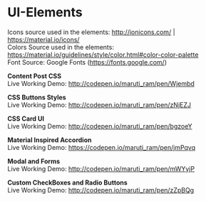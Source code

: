 # UI-Elements

Icons source used in the elements: http://ionicons.com/ | https://material.io/icons/<br>
Colors Source used in the elements: https://material.io/guidelines/style/color.html#color-color-palette <br>
Font Source: Google Fonts (https://fonts.google.com/)

<b>Content Post CSS</b> <br>
Live Working Demo: http://codepen.io/maruti_ram/pen/Wjembd

<b>CSS Buttons Styles</b> <br>
Live Working Demo: http://codepen.io/maruti_ram/pen/zNjEZJ

<b>CSS Card UI</b> <br>
Live Working Demo: http://codepen.io/maruti_ram/pen/bgzoeY

<b>Material Inspired Accordion</b> <br>
Live Working Demo: https://codepen.io/maruti_ram/pen/jmPqvq

<b>Modal and Forms</b> <br>
Live Working Demo: http://codepen.io/maruti_ram/pen/mWYyjP

<b>Custom CheckBoxes and Radio Buttons</b> <br>
Live Working Demo: http://codepen.io/maruti_ram/pen/zZpBQg

